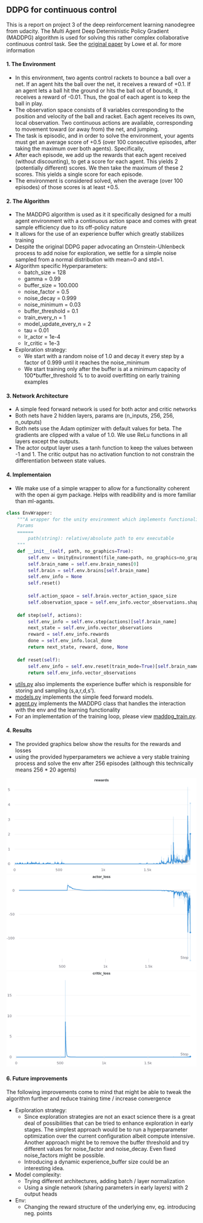 ## DDPG for continuous control
This is a report on project 3 of the deep reinforcement learning nanodegree from udacity.
The Multi Agent Deep Deterministic Policy Gradient (MADDPG) algorithm is used for solving this rather complex collaborative continuous control task. See the [original paper](https://arxiv.org/pdf/1706.02275.pdf) by Lowe et al. for more information

#### 1. The Environment

- In this environment, two agents control rackets to bounce a ball over a net. If an agent hits the ball over the net, it receives a reward of +0.1. If an agent lets a ball hit the ground or hits the ball out of bounds, it receives a reward of -0.01. Thus, the goal of each agent is to keep the ball in play.
- The observation space consists of 8 variables corresponding to the position and velocity of the ball and racket. Each agent receives its own, local observation. Two continuous actions are available, corresponding to movement toward (or away from) the net, and jumping.
- The task is episodic, and in order to solve the environment, your agents must get an average score of +0.5 (over 100 consecutive episodes, after taking the maximum over both agents). Specifically,
- After each episode, we add up the rewards that each agent received (without discounting), to get a score for each agent. This yields 2 (potentially different) scores. We then take the maximum of these 2 scores. This yields a single score for each episode.
- The environment is considered solved, when the average (over 100 episodes) of those scores is at least +0.5.

#### 2. The Algorithm
- The MADDPG algorithm is used as it it specifically designed for a multi agent environment with a continuous action space and comes with great sample efficiency due to its off-policy nature
- It allows for the use of an experience buffer which greatly stabilizes training
- Despite the original DDPG paper advocating an Ornstein-Uhlenbeck process to add noise for exploration, we settle for a simple noise sampled from a normal distribution with mean=0 and std=1. 
- Algorithm specific Hyperparameters:
    - batch_size = 128
    - gamma = 0.99
    - buffer_size = 100.000
    - noise_factor = 0.5
    - noise_decay = 0.999
    - noise_minimum = 0.03
    - buffer_threshold = 0.1
    - train_every_n = 1
    - model_update_every_n = 2
    - tau = 0.01
    - lr_actor = 1e-4
    - lr_critic = 1e-3
- Exploration strategy:
  - We start with a random noise of 1.0 and decay it every step by a factor of 0.999 until it reaches the noise_minimum
  - We start training only after the buffer is at a minimum capacity of 100*buffer_threshold % to to avoid overfitting on early training examples


#### 3. Network Architecture
- A simple feed forward network is used for both actor and critic networks
- Both nets have 2 hidden layers, params are (n_inputs, 256, 256, n_outputs)
- Both nets use the Adam optimizer with default values for beta. The gradients are clipped with a value of 1.0. We use ReLu functions in all layers except the outputs.
- The actor output layer uses a tanh function to keep the values between -1 and 1. The critic output has no activation function to not constrain the differentiation between state values.

#### 4. Implementaion
- We make use of a simple wrapper to allow for a functionality coherent with the open ai gym package. Helps with readibility and is more familiar than ml-agants.

```python
class EnvWrapper:
    """A wrapper for the unity environment which implements functionalies similar to openai gym
    Params
    ======
        path(string): relative/absolute path to env executable
    """
    def __init__(self, path, no_graphics=True):
        self.env = UnityEnvironment(file_name=path, no_graphics=no_graphics)
        self.brain_name = self.env.brain_names[0]
        self.brain = self.env.brains[self.brain_name]
        self.env_info = None
        self.reset()

        self.action_space = self.brain.vector_action_space_size
        self.observation_space = self.env_info.vector_observations.shape[1]

    def step(self, actions):
        self.env_info = self.env.step(actions)[self.brain_name]
        next_state = self.env_info.vector_observations
        reward = self.env_info.rewards
        done = self.env_info.local_done
        return next_state, reward, done, None

    def reset(self):
        self.env_info = self.env.reset(train_mode=True)[self.brain_name]
        return self.env_info.vector_observations
```
- [utils.py](utils.py) also implements the experience buffer which is responsible for storing and sampling (s,a,r,d,s').
- [models.py](models.py) implements the simple feed forward models.
- [agent.py](agent.py) implements the MADDPG class that handles the interaction with the env and the learning functionality
- For an implementation of the training loop, please view [maddpg_train.py](maddpg_train.py). 

#### 4. Results

- The provided graphics below show the results for the rewards and losses
- using the provided hyperparameters we achieve a very stable training process and solve the env after 256 episodes (although this technically means 256 * 20 agents)


![Rewards](./data/rewards.png)
![Actor Loss](./data/actor_loss.png)
![Critic Loss](./data/critic_loss.png)

#### 6. Future improvements
The following improvements come to mind that might be able to tweak the algorithm further and reduce training time / increase convergence
- Exploration strategy:
  - Since exploration strategies are not an exact science there is a great deal of possibilities that can be tried to enhance exploration in early stages. The simplest approach would be to run a hyperparameter optimization over the current configuration albeit compute intensive. Another approach might be to remove the buffer threshold and try different values for noise_factor and noise_decay. Even fixed noise_factors might be possible.
  - Introducing a dynamic experience_buffer size could be an interesting idea.
- Model complexity:
  - Trying different architectures, adding batch / layer normalization
  - Using a single network (sharing parameters in early layers) with 2 output heads
- Env:
  - Changing the reward structure of the underlying env, eg. introducing neg. points 
